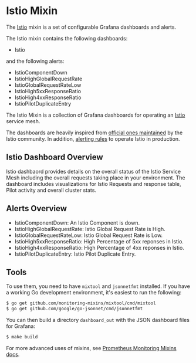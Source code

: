 # Istio Mixin

The [Istio](https://istio.io/) mixin is a set of configurable Grafana dashboards and alerts.

The Istio mixin contains the following dashboards:

- Istio

and the following alerts:

- IstioComponentDown
- IstioHighGlobalRequestRate
- IstioGlobalRequestRateLow
- IstioHigh5xxResponseRatio
- IstioHigh4xxResponseRatio
- IstioPilotDuplicateEntry

The Istio Mixin is a collection of Grafana dashboards for operating an [Istio](https://istio.io/) service mesh.

The dashboards are heavily inspired from [official ones maintained](https://istio.io/latest/docs/tasks/observability/metrics/using-istio-dashboard/) by the Istio community. In addition, [alerting rules](https://prometheus.io/docs/prometheus/latest/configuration/alerting_rules/) to operate Istio in production.


## Istio Dashboard Overview
Istio dashbaord provides details on the overall status of the Istio Service Mesh including the overall requests taking place in your environment. The dashboard includes visualizations for Istio Requests and response table, Pilot activity and overall cluster stats.

## Alerts Overview
- IstioComponentDown: An Istio Component is down.
- IstioHighGlobalRequestRate: Istio Global Request Rate is High.
- IstioGlobalRequestRateLow: Istio Global Request Rate is Low.
- IstioHigh5xxResponseRatio: High Percentage of 5xx reponses in Istio.
- IstioHigh4xxResponseRatio: High Percentage of 4xx reponses in Istio.
- IstioPilotDuplicateEntry: Istio Pilot Duplicate Entry.

## Tools
To use them, you need to have `mixtool` and `jsonnetfmt` installed. If you have a working Go development environment, it's easiest to run the following:

```bash
$ go get github.com/monitoring-mixins/mixtool/cmd/mixtool
$ go get github.com/google/go-jsonnet/cmd/jsonnetfmt
```

You can then build a directory `dashboard_out` with the JSON dashboard files for Grafana:

```bash
$ make build
```

For more advanced uses of mixins, see [Prometheus Monitoring Mixins docs](https://github.com/monitoring-mixins/docs).
